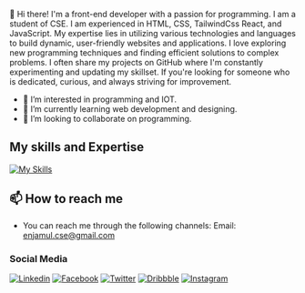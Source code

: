 👋 Hi there! I'm a front-end developer with a passion for programming. I am a student of CSE. I am experienced in HTML, CSS, TailwindCss React, and JavaScript. My expertise lies in utilizing various technologies and languages to build dynamic, user-friendly websites and applications. I love exploring new programming techniques and finding efficient solutions to complex problems. I often share my projects on GitHub where I'm constantly experimenting and updating my skillset. If you're looking for someone who is dedicated, curious, and always striving for improvement.
- 👀 I’m interested in programming and IOT.
- 🌱 I’m currently learning web development and designing.
- 💞️ I’m looking to collaborate on programming.
## My skills and Expertise
[![My Skills](https://skillicons.dev/icons?i=html,css,bootstrap,tailwindcss,javascript,react,wordpress,figma&theme=light)](https://github.com/mdenjamulislam/)
## 📫 How to reach me
- You can reach me through the following channels:
Email: enjamul.cse@gmail.com
### Social Media
[![Linkedin](https://github.com/shikhar1020jais1/Git-Social/blob/master/Icons/LinkedIn.png)](https://www.linkedin.com/in/enjamulislam/)
[![Facebook](https://github.com/shikhar1020jais1/Git-Social/blob/master/Icons/Facebook.png)](https://facebook.com/enjamulislam.24)
[![Twitter](https://github.com/shikhar1020jais1/Git-Social/blob/master/Icons/Twitter.png)](https://twitter.com/enjamulislam)
[![Dribbble](http://i.imgur.com/1AGmwO3.png)](https://dribbble.com/enjamulislam)
[![Instagram](https://github.com/shikhar1020jais1/Git-Social/blob/master/Icons/Instagram.png)](https://instagram.com/enjamulislam24)

